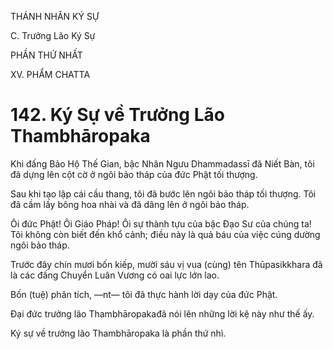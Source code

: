 THÁNH NHÂN KÝ SỰ

C. Trưởng Lão Ký Sự

PHẦN THỨ NHẤT

XV. PHẨM CHATTA

# 142. Ký Sự về Trưởng Lão Thambhāropaka

Khi đấng Bảo Hộ Thế Gian, bậc Nhân Ngưu Dhammadassī đã Niết Bàn, tôi đã dựng lên cột cờ ở ngôi bảo tháp của đức Phật tối thượng.

Sau khi tạo lập cái cầu thang, tôi đã bước lên ngôi bảo tháp tối thượng. Tôi đã cầm lấy bông hoa nhài và đã dâng lên ở ngôi bảo tháp.

Ôi đức Phật! Ôi Giáo Pháp! Ôi sự thành tựu của bậc Đạo Sư của chúng ta! Tôi không còn biết đến khổ cảnh; điều này là quả báu của việc cúng dường ngôi bảo tháp.

Trước đây chín mươi bốn kiếp, mười sáu vị vua (cùng) tên Thūpasikkhara đã là các đấng Chuyển Luân Vương có oai lực lớn lao.

Bốn (tuệ) phân tích, ―nt― tôi đã thực hành lời dạy của đức Phật.

Đại đức trưởng lão Thambhāropakađã nói lên những lời kệ này như thế ấy.

Ký sự về trưởng lão Thambhāropaka là phần thứ nhì.
